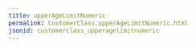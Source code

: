 ```yaml
---
title: upperAgeLimitNumeric
permalink: CustomerClass.upperAgeLimitNumeric.html
jsonid: customerclass_upperagelimitnumeric
---
```

